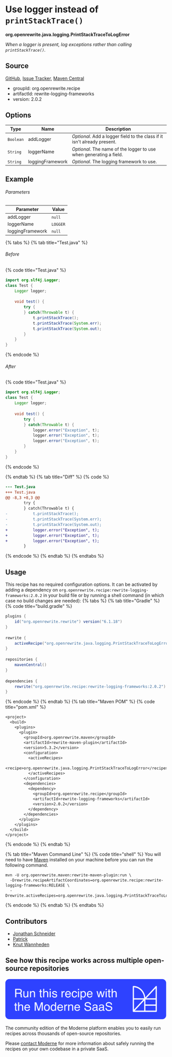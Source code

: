 # Use logger instead of `printStackTrace()`

**org.openrewrite.java.logging.PrintStackTraceToLogError**

_When a logger is present, log exceptions rather than calling `printStackTrace()`._

## Source

[GitHub](https://github.com/openrewrite/rewrite-logging-frameworks/blob/main/src/main/java/org/openrewrite/java/logging/PrintStackTraceToLogError.java), [Issue Tracker](https://github.com/openrewrite/rewrite-logging-frameworks/issues), [Maven Central](https://central.sonatype.com/artifact/org.openrewrite.recipe/rewrite-logging-frameworks/2.0.2/jar)

* groupId: org.openrewrite.recipe
* artifactId: rewrite-logging-frameworks
* version: 2.0.2

## Options

| Type | Name | Description |
| -- | -- | -- |
| `Boolean` | addLogger | *Optional*. Add a logger field to the class if it isn't already present. |
| `String` | loggerName | *Optional*. The name of the logger to use when generating a field. |
| `String` | loggingFramework | *Optional*. The logging framework to use. |

## Example

###### Parameters
| Parameter | Value |
| -- | -- |
|addLogger|`null`|
|loggerName|`LOGGER`|
|loggingFramework|`null`|


{% tabs %}
{% tab title="Test.java" %}

###### Before
{% code title="Test.java" %}
```java
import org.slf4j.Logger;
class Test {
    Logger logger;

    void test() {
        try {
        } catch(Throwable t) {
            t.printStackTrace();
            t.printStackTrace(System.err);
            t.printStackTrace(System.out);
        }
    }
}
```
{% endcode %}

###### After
{% code title="Test.java" %}
```java
import org.slf4j.Logger;
class Test {
    Logger logger;

    void test() {
        try {
        } catch(Throwable t) {
            logger.error("Exception", t);
            logger.error("Exception", t);
            logger.error("Exception", t);
        }
    }
}
```
{% endcode %}

{% endtab %}
{% tab title="Diff" %}
{% code %}
```diff
--- Test.java
+++ Test.java
@@ -8,3 +8,3 @@
        try {
        } catch(Throwable t) {
-           t.printStackTrace();
-           t.printStackTrace(System.err);
-           t.printStackTrace(System.out);
+           logger.error("Exception", t);
+           logger.error("Exception", t);
+           logger.error("Exception", t);
        }
```
{% endcode %}
{% endtab %}
{% endtabs %}


## Usage

This recipe has no required configuration options. It can be activated by adding a dependency on `org.openrewrite.recipe:rewrite-logging-frameworks:2.0.2` in your build file or by running a shell command (in which case no build changes are needed): 
{% tabs %}
{% tab title="Gradle" %}
{% code title="build.gradle" %}
```groovy
plugins {
    id("org.openrewrite.rewrite") version("6.1.18")
}

rewrite {
    activeRecipe("org.openrewrite.java.logging.PrintStackTraceToLogError")
}

repositories {
    mavenCentral()
}

dependencies {
    rewrite("org.openrewrite.recipe:rewrite-logging-frameworks:2.0.2")
}
```
{% endcode %}
{% endtab %}
{% tab title="Maven POM" %}
{% code title="pom.xml" %}
```markup
<project>
  <build>
    <plugins>
      <plugin>
        <groupId>org.openrewrite.maven</groupId>
        <artifactId>rewrite-maven-plugin</artifactId>
        <version>5.3.2</version>
        <configuration>
          <activeRecipes>
            <recipe>org.openrewrite.java.logging.PrintStackTraceToLogError</recipe>
          </activeRecipes>
        </configuration>
        <dependencies>
          <dependency>
            <groupId>org.openrewrite.recipe</groupId>
            <artifactId>rewrite-logging-frameworks</artifactId>
            <version>2.0.2</version>
          </dependency>
        </dependencies>
      </plugin>
    </plugins>
  </build>
</project>
```
{% endcode %}
{% endtab %}

{% tab title="Maven Command Line" %}
{% code title="shell" %}
You will need to have [Maven](https://maven.apache.org/download.cgi) installed on your machine before you can run the following command.

```shell
mvn -U org.openrewrite.maven:rewrite-maven-plugin:run \
  -Drewrite.recipeArtifactCoordinates=org.openrewrite.recipe:rewrite-logging-frameworks:RELEASE \
  -Drewrite.activeRecipes=org.openrewrite.java.logging.PrintStackTraceToLogError
```
{% endcode %}
{% endtab %}
{% endtabs %}

## Contributors
* [Jonathan Schneider](mailto:jkschneider@gmail.com)
* [Patrick](mailto:patway99@gmail.com)
* [Knut Wannheden](mailto:knut@moderne.io)


## See how this recipe works across multiple open-source repositories

[![Moderne Link Image](/.gitbook/assets/ModerneRecipeButton.png)](https://app.moderne.io/recipes/org.openrewrite.java.logging.PrintStackTraceToLogError)

The community edition of the Moderne platform enables you to easily run recipes across thousands of open-source repositories.

Please [contact Moderne](https://moderne.io/product) for more information about safely running the recipes on your own codebase in a private SaaS.

